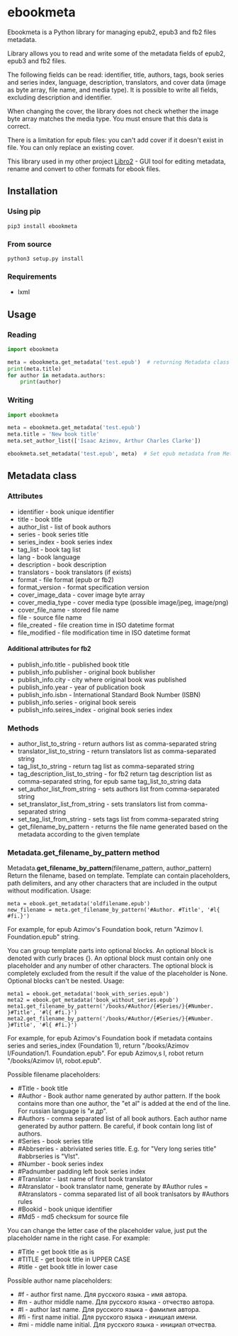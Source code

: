 # ebookmeta

Ebookmeta is a Python library for managing epub2, epub3 and fb2 files metadata.

Library allows you to read and write some of the metadata fields of epub2, epub3 and fb2 files.

The following fields can be read: identifier, title, authors, tags, book series and series index, language, description, translators, and cover data (image as byte array, file name, and media type).
It is possible to write all fields, excluding description and identifier.

When changing the cover, the library does not check whether the image byte array matches the media type. You must ensure that this data is correct.

There is a limitation for epub files: you can't add cover if it doesn't exist in file. You can only replace an existing cover.

This library used in my other project [Libro2](https://github.com/dnkorpushov/libro2) - GUI tool for editing metadata, rename and convert to other formats for ebook files.

## Installation
### Using pip
```pip3 install ebookmeta```
### From source
```python3 setup.py install```
### Requirements
* lxml

## Usage

### Reading
```python
import ebookmeta

meta = ebookmeta.get_metadata('test.epub')  # returning Metadata class
print(meta.title)
for author in metadata.authors:
    print(author)
```

### Writing
```python
import ebookmeta

meta = ebookmeta.get_metadata('test.epub')
meta.title = 'New book title'
meta.set_author_list(['Isaac Azimov, Arthur Charles Clarke'])

ebookmeta.set_metadata('test.epub', meta)  # Set epub metadata from Metadata class
```

## Metadata class

### Attributes
* identifier - book unique identifier
* title - book title
* author_list - list of book authors
* series - book series title
* series_index - book series index
* tag_list - book tag list
* lang - book language
* description - book description
* translators - book translators (if exists)
* format - file format (epub or fb2)
* format_version - format specification version 
* cover_image_data - cover image byte array
* cover_media_type - cover media type (possible image/jpeg, image/png)
* cover_file_name - stored file name
* file - source file name
* file_created - file creation time in ISO datetime format
* file_modified - file modification time in ISO datetime format

#### Additional attributes for fb2 
* publish_info.title - published book title
* publish_info.publisher - original book bublisher
* publish_info.city - city where original book was published
* publish_info.year - year of publication book
* publish_info.isbn - International Standard Book Number (ISBN)
* publish_info.series - original book sereis
* publish_info.seires_index - original book series index

### Methods 
* author_list_to_string - return authors list as comma-separated string
* translator_list_to_string - return translators list as comma-separated string
* tag_list_to_string - return tag list as comma-separated string
* tag_description_list_to_string - for fb2 return tag description  list as comma-separated string, for epub same tag_list_to_string data
* set_author_list_from_string - sets authors list from comma-separated string
* set_translator_list_from_string - sets translators list from comma-separated string
* set_tag_list_from_string - sets tags list from comma-separated string
* get_filename_by_pattern - returns the file name generated based on the metadata according to the given template


### Metadata.get_filename_by_pattern method
Metadata.**get_filename_by_pattern**(filename_pattern, author_pattern)
Return the filename, based on template.
Template can contain placeholders, path delimiters, and any other characters that are included in the output without modification. 
Usage:
```
meta = ebook.get_metadata('oldfilename.epub')
new_filename = meta.get_filename_by_pattern('#Author. #Title', '#l{ #fi.}')
```
For example, for epub Azimov's Foundation book, return "Azimov I. Foundation.epub" string.

You can group template parts into optional blocks. An optional block is denoted with curly braces {}. An optional block must contain only one placeholder and any number of other characters. The optional block is completely excluded from the result if the value of the placeholder is None. Optional blocks can't be nested.
Usage:
```
meta1 = ebook.get_metadata('book_with_series.epub')
meta2 = ebook.get_metadata('book_without_series.epub')
meta1.get_filename_by_pattern('/books/#Author/{#Series/}{#Number. }#Title', '#l{ #fi.}')
meta2.get_filename_by_pattern('/books/#Author/{#Series/}{#Number. }#Title', '#l{ #fi.}')

```
For example, for epub Azimov's Foundation book if metadata contains series and series_index (Foundation 1), return "/books/Azimov I/Foundation/1. Foundation.epub".
For epub Azimov,s I, robot return "/books/Azimov I/I, robot.epub".

Possible filename placeholders:
- #Title - book title
- #Author - Book author name generated by author pattern. If the book contains more than one author, the "et al" is added at the end of the line. For russian language is "и др".
- #Authors - comma separated list of all book authors. Each author name generated by author pattern. Be careful, if book contain long list of authors.
- #Series - book series title
- #Abbrseries - abbriviated series title. E.g. for "Very long series title" #abbrseries is "Vlst".
- #Number - book series index
- #Padnumber padding left book series index
- #Translator - last name of first book translator
- #Atranslator - book translator name, generate by #Author rules
= #Atranslators - comma separated list of all book tranlsators by #Authors rules
- #Bookid - book unique identifier
- #Md5 - md5 checksum for source file 

Уou can change the letter case of the placeholder value, just put the placeholder name in the right case.
For example:
- #Title - get book title as is
- #TITLE - get book title in UPPER CASE
- #title - get book title in lower case

Possible author name placeholders:
- #f - author first name. Для русского языка - имя автора.
- #m - author middle name. Для русского языка - отчество автора.
- #l - author last name. Для русского языка - фамилия автора.
- #fi - first name initial. Для русского языка - инициал имени.
- #mi - middle name initial. Для русского языка - инициал отчества.
